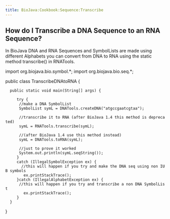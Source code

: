 ```yaml
---
title: BioJava:Cookbook:Sequence:Transcribe
---
```


How do I Transcribe a DNA Sequence to an RNA Sequence?
------------------------------------------------------

In BioJava DNA and RNA Sequences and SymbolLists are made using
different Alphabets you can convert from DNA to RNA using the static
method transcribe() in RNATools.

<java> import org.biojava.bio.symbol.\*; import org.biojava.bio.seq.\*;

public class TranscribeDNAtoRNA {

`  public static void main(String[] args) {`

`     try {`  
`      //make a DNA SymbolList`  
`      SymbolList symL = DNATools.createDNA("atgccgaatcgtaa");`

`      //transcribe it to RNA (after BioJava 1.4 this method is deprecated)`  
`      symL = RNATools.transcribe(symL);`

`      //(after BioJava 1.4 use this method instead)`  
`      symL = DNATools.toRNA(symL);`  
`      `  
`      //just to prove it worked`  
`      System.out.println(symL.seqString());`  
`     }`  
`     catch (IllegalSymbolException ex) {`  
`       //this will happen if you try and make the DNA seq using non IUB symbols`  
`        ex.printStackTrace();`  
`     }catch (IllegalAlphabetException ex) {`  
`      //this will happen if you try and transcribe a non DNA SymbolList`  
`        ex.printStackTrace();`  
`     }`  
`  }`

} </java>
